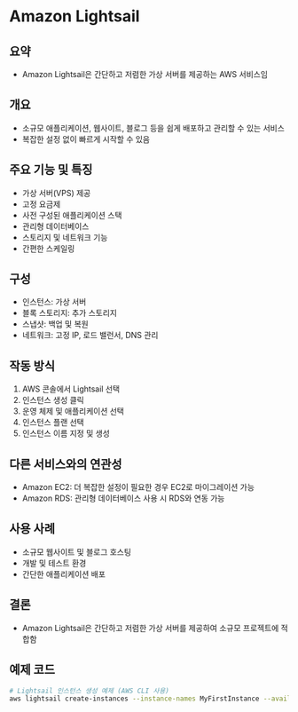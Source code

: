 # Amazon Lightsail

## 요약
- Amazon Lightsail은 간단하고 저렴한 가상 서버를 제공하는 AWS 서비스임

## 개요
- 소규모 애플리케이션, 웹사이트, 블로그 등을 쉽게 배포하고 관리할 수 있는 서비스
- 복잡한 설정 없이 빠르게 시작할 수 있음

## 주요 기능 및 특징
- 가상 서버(VPS) 제공
- 고정 요금제
- 사전 구성된 애플리케이션 스택
- 관리형 데이터베이스
- 스토리지 및 네트워크 기능
- 간편한 스케일링

## 구성
- 인스턴스: 가상 서버
- 블록 스토리지: 추가 스토리지
- 스냅샷: 백업 및 복원
- 네트워크: 고정 IP, 로드 밸런서, DNS 관리

## 작동 방식
1. AWS 콘솔에서 Lightsail 선택
2. 인스턴스 생성 클릭
3. 운영 체제 및 애플리케이션 선택
4. 인스턴스 플랜 선택
5. 인스턴스 이름 지정 및 생성

## 다른 서비스와의 연관성
- Amazon EC2: 더 복잡한 설정이 필요한 경우 EC2로 마이그레이션 가능
- Amazon RDS: 관리형 데이터베이스 사용 시 RDS와 연동 가능

## 사용 사례
- 소규모 웹사이트 및 블로그 호스팅
- 개발 및 테스트 환경
- 간단한 애플리케이션 배포

## 결론
- Amazon Lightsail은 간단하고 저렴한 가상 서버를 제공하여 소규모 프로젝트에 적합함

## 예제 코드
```bash
# Lightsail 인스턴스 생성 예제 (AWS CLI 사용)
aws lightsail create-instances --instance-names MyFirstInstance --availability-zone us-east-1a --blueprint-id ubuntu_20_04 --bundle-id micro_2_0